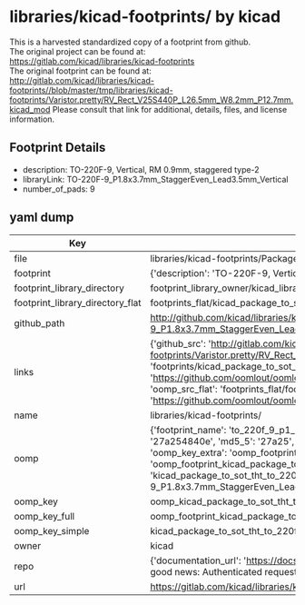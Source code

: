 # libraries/kicad-footprints/ by kicad  
This is a harvested standardized copy of a footprint from github.  
The original project can be found at:  
https://gitlab.com/kicad/libraries/kicad-footprints  
The original footprint can be found at:
http://gitlab.com/kicad/libraries/kicad-footprints//blob/master/tmp/libraries/kicad-footprints/Varistor.pretty/RV_Rect_V25S440P_L26.5mm_W8.2mm_P12.7mm.kicad_mod
Please consult that link for additional, details, files, and license information.  
## Footprint Details
* description: TO-220F-9, Vertical, RM 0.9mm, staggered type-2  
* libraryLink: TO-220F-9_P1.8x3.7mm_StaggerEven_Lead3.5mm_Vertical  
* number_of_pads: 9  
## yaml dump  
| Key | Value |  
| --- | --- |  
| file | libraries/kicad-footprints/Package_TO_SOT_THT.pretty/TO-220F-9_P1.8x3.7mm_StaggerEven_Lead3.5mm_Vertical.kicad_mod |  
| footprint | {'description': 'TO-220F-9, Vertical, RM 0.9mm, staggered type-2', 'libraryLink': 'TO-220F-9_P1.8x3.7mm_StaggerEven_Lead3.5mm_Vertical', 'number_of_pads': 9} |  
| footprint_library_directory | footprint_library_owner/kicad_libraries/kicad-footprints/ |  
| footprint_library_directory_flat | footprints_flat/kicad_package_to_sot_tht_to_220f_9_p1_8x3_7mm_staggereven_lead3_5mm_vertical/working |  
| github_path | http://github.com/kicad/libraries/kicad-footprints//blob/master/tmp/libraries/kicad-footprints/Package_TO_SOT_THT.pretty/TO-220F-9_P1.8x3.7mm_StaggerEven_Lead3.5mm_Vertical.kicad_mod |  
| links | {'github_src': 'http://gitlab.com/kicad/libraries/kicad-footprints//blob/master/tmp/libraries/kicad-footprints/Varistor.pretty/RV_Rect_V25S440P_L26.5mm_W8.2mm_P12.7mm.kicad_mod', 'github_src_repo': 'https://gitlab.com/kicad/libraries/kicad-footprints', 'oomp_bot': 'footprints/kicad_package_to_sot_tht_to_220f_9_p1_8x3_7mm_staggereven_lead3_5mm_vertical/working', 'oomp_bot_github': 'https://github.com/oomlout/oomlout_oomp_footprint_bot/tree/main/footprints/kicad_package_to_sot_tht_to_220f_9_p1_8x3_7mm_staggereven_lead3_5mm_vertical/working', 'oomp_src_flat': 'footprints_flat/footprints_flat/kicad_package_to_sot_tht_to_220f_9_p1_8x3_7mm_staggereven_lead3_5mm_vertical/working', 'oomp_src_flat_github': 'https://github.com/oomlout/oomlout_oomp_footprint_src/tree/main/footprints_flat/kicad_package_to_sot_tht_to_220f_9_p1_8x3_7mm_staggereven_lead3_5mm_vertical/working'} |  
| name | libraries/kicad-footprints/ |  
| oomp | {'footprint_name': 'to_220f_9_p1_8x3_7mm_staggereven_lead3_5mm_vertical', 'library_name': 'package_to_sot_tht', 'md5': '27a254840e242982f9b296467e2eabc3', 'md5_10': '27a254840e', 'md5_5': '27a25', 'md5_6': '27a254', 'oomp_key': 'oomp_kicad_package_to_sot_tht_to_220f_9_p1_8x3_7mm_staggereven_lead3_5mm_vertical', 'oomp_key_extra': 'oomp_footprint_kicad_package_to_sot_tht_to_220f_9_p1_8x3_7mm_staggereven_lead3_5mm_vertical', 'oomp_key_full': 'oomp_footprint_kicad_package_to_sot_tht_to_220f_9_p1_8x3_7mm_staggereven_lead3_5mm_vertical_27a254', 'oomp_key_simple': 'kicad_package_to_sot_tht_to_220f_9_p1_8x3_7mm_staggereven_lead3_5mm_vertical', 'original_filename': 'libraries/kicad-footprints/Package_TO_SOT_THT.pretty/TO-220F-9_P1.8x3.7mm_StaggerEven_Lead3.5mm_Vertical.kicad_mod', 'owner_name': 'kicad'} |  
| oomp_key | oomp_kicad_package_to_sot_tht_to_220f_9_p1_8x3_7mm_staggereven_lead3_5mm_vertical |  
| oomp_key_full | oomp_footprint_kicad_package_to_sot_tht_to_220f_9_p1_8x3_7mm_staggereven_lead3_5mm_vertical |  
| oomp_key_simple | kicad_package_to_sot_tht_to_220f_9_p1_8x3_7mm_staggereven_lead3_5mm_vertical |  
| owner | kicad |  
| repo | {'documentation_url': 'https://docs.github.com/rest/overview/resources-in-the-rest-api#rate-limiting', 'message': "API rate limit exceeded for 84.66.173.59. (But here's the good news: Authenticated requests get a higher rate limit. Check out the documentation for more details.)"} |  
| url | https://gitlab.com/kicad/libraries/kicad-footprints |  

